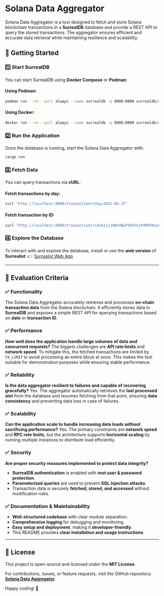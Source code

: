 # Solana Data Aggregator

Solana Data Aggregator is a tool designed to fetch and store Solana blockchain transactions in a **SurrealDB** database and provide a REST API to query the stored transactions. The aggregator ensures efficient and accurate data retrieval while maintaining resilience and scalability.

## 🚀 Getting Started

### 1️⃣ Start SurrealDB

You can start SurrealDB using **Docker Compose** or **Podman**:

#### Using Podman:
```sh
podman run --rm --pull always --name surrealdb -p 8000:8000 surrealdb/surrealdb:latest start --log trace --user root --pass root memory
```

#### Using Docker:
```sh
docker run --rm --pull always --name surrealdb -p 8000:8000 surrealdb/surrealdb:latest start --log trace --user root --pass root memory
```

### 2️⃣ Run the Application

Once the database is running, start the Solana Data Aggregator with:
```sh
cargo run
```

### 3️⃣ Fetch Data

You can query transactions via **cURL**:

#### Fetch transactions by **day**:
```sh
curl "http://localhost:8080/transactions?day=2025-02-17"
```

#### Fetch transaction by **ID**:
```sh
curl "http://localhost:8080/transactions?id=61jvJQWrUBwPtDtkejP4MhR4aiEW9BiKRJC9Cu6s7N4sbU4ngjHrstRmvf1RaadP4p9W8oU5HFmuvcZB5f8jrA3j"
```

### 4️⃣ Explore the Database

To interact with and explore the database, install or use the **web version** of **Surrealist**:
👉 [Surrealist Web App](https://surrealdb.com/surrealist)

---

## 📌 Evaluation Criteria

### ✅ **Functionality**
The Solana Data Aggregator accurately retrieves and processes **on-chain transaction data** from the Solana blockchain. It efficiently stores data in **SurrealDB** and exposes a simple REST API for querying transactions based on **date** or **transaction ID**.

### ✅ **Performance**
**How well does the application handle large volumes of data and concurrent requests?**
The biggest challenges are **API rate limits** and **network speed**. To mitigate this, the fetched transactions are limited by `TX_LIMIT` to avoid processing an entire block at once. This makes the tool suitable for demonstration purposes while ensuring stable performance.

### ✅ **Reliability**
**Is the data aggregator resilient to failures and capable of recovering gracefully?**
Yes. The aggregator automatically retrieves the **last processed slot** from the database and resumes fetching from that point, ensuring **data consistency** and preventing data loss in case of failures.

### ✅ **Scalability**
**Can the application scale to handle increasing data loads without sacrificing performance?**
Yes. The primary constraints are **network speed** and **RPC rate limits**, but the architecture supports **horizontal scaling** by running multiple instances to distribute load efficiently.

### ✅ **Security**
**Are proper security measures implemented to protect data integrity?**
- **SurrealDB authentication** is enabled with **root user & password protection**.
- **Parameterized queries** are used to prevent **SQL injection attacks**.
- Transaction data is securely **fetched, stored, and accessed** without modification risks.

### ✅ **Documentation & Maintainability**
- **Well-structured codebase** with clear module separation.
- **Comprehensive logging** for debugging and monitoring.
- **Easy setup and deployment**, making it **developer-friendly**.
- This README provides **clear installation and usage instructions**.

---

## 📖 License
This project is open-source and licensed under the **MIT License**.

For contributions, issues, or feature requests, visit the GitHub repository: **[Solana Data Aggregator](https://github.com/neotheprogramist/solana-data-aggregator)**.

Happy coding! 🚀
